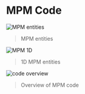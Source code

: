 # MPM Code

![MPM entities](img/mpm.png)
> MPM entities

![MPM 1D](img/mpm1d.png)
> 1D MPM entities

![code overview](img/mpm-code.png)
> Overview of MPM code